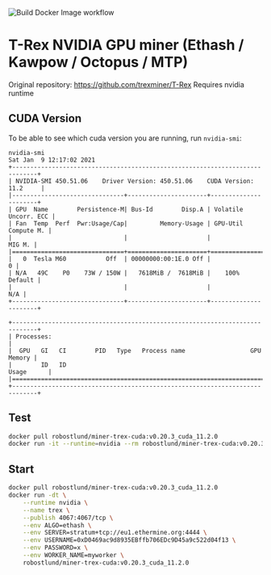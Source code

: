 ![Build Docker Image workflow](https://github.com/robinostlund/docker-miner-trex/actions/workflows/docker-image.yml/badge.svg)

# T-Rex NVIDIA GPU miner (Ethash / Kawpow / Octopus / MTP)
Original repository: https://github.com/trexminer/T-Rex
Requires nvidia runtime

## CUDA Version
To be able to see which cuda version you are running, run `nvidia-smi`:

```
nvidia-smi
Sat Jan  9 12:17:02 2021       
+-----------------------------------------------------------------------------+
| NVIDIA-SMI 450.51.06    Driver Version: 450.51.06    CUDA Version: 11.2     |
|-------------------------------+----------------------+----------------------+
| GPU  Name        Persistence-M| Bus-Id        Disp.A | Volatile Uncorr. ECC |
| Fan  Temp  Perf  Pwr:Usage/Cap|         Memory-Usage | GPU-Util  Compute M. |
|                               |                      |               MIG M. |
|===============================+======================+======================|
|   0  Tesla M60           Off  | 00000000:00:1E.0 Off |                    0 |
| N/A   49C    P0    73W / 150W |   7618MiB /  7618MiB |    100%      Default |
|                               |                      |                  N/A |
+-------------------------------+----------------------+----------------------+
                                                                               
+-----------------------------------------------------------------------------+
| Processes:                                                                  |
|  GPU   GI   CI        PID   Type   Process name                  GPU Memory |
|        ID   ID                                                   Usage      |
|=============================================================================|
+-----------------------------------------------------------------------------+
```

## Test
```sh
docker pull robostlund/miner-trex-cuda:v0.20.3_cuda_11.2.0
docker run -it --runtime=nvidia --rm robostlund/miner-trex-cuda:v0.20.3_cuda_11.2.0 t-rex --help
```

## Start
```sh
docker pull robostlund/miner-trex-cuda:v0.20.3_cuda_11.2.0
docker run -dt \
    --runtime nvidia \
    --name trex \
    --publish 4067:4067/tcp \
    --env ALGO=ethash \
    --env SERVER=stratum+tcp://eu1.ethermine.org:4444 \
    --env USERNAME=0xD0469ac9d8935EBffb706EDc9D45a9c522d04f13 \
    --env PASSWORD=x \
    --env WORKER_NAME=myworker \
    robostlund/miner-trex-cuda:v0.20.3_cuda_11.2.0
```
